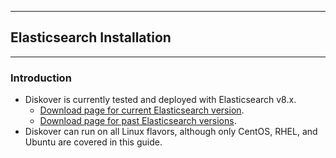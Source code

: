___
## Elasticsearch Installation
___

### Introduction

- Diskover is currently tested and deployed with Elasticsearch v8.x.
    - [Download page for current Elasticsearch version](https://www.elastic.co/downloads/elasticsearch).
    - [Download page for past Elasticsearch versions](https://www.elastic.co/downloads/past-releases#elasticsearch).
- Diskover can run on all Linux flavors, although only CentOS, RHEL, and Ubuntu are covered in this guide.
